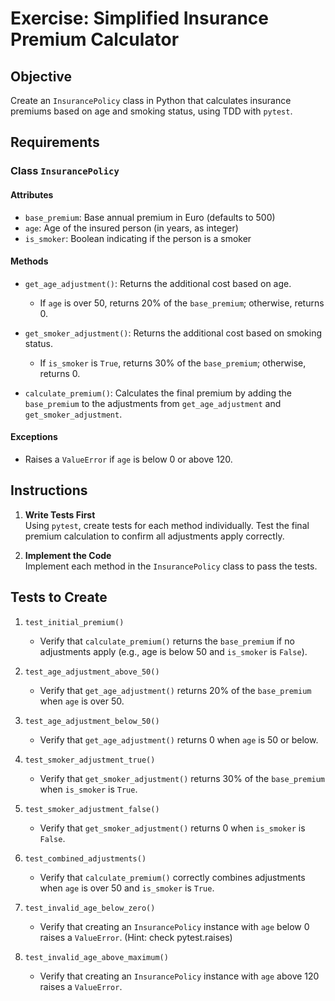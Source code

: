 # Exercise: Simplified Insurance Premium Calculator

## Objective
Create an `InsurancePolicy` class in Python that calculates insurance premiums based on age and smoking status, using TDD with `pytest`.

## Requirements

### Class `InsurancePolicy`

#### Attributes
- `base_premium`: Base annual premium in Euro (defaults to 500)
- `age`: Age of the insured person (in years, as integer)
- `is_smoker`: Boolean indicating if the person is a smoker

#### Methods
- `get_age_adjustment()`: Returns the additional cost based on age.
  - If `age` is over 50, returns 20% of the `base_premium`; otherwise, returns 0.
  
- `get_smoker_adjustment()`: Returns the additional cost based on smoking status.
  - If `is_smoker` is `True`, returns 30% of the `base_premium`; otherwise, returns 0.

- `calculate_premium()`: Calculates the final premium by adding the `base_premium` to the adjustments from `get_age_adjustment` and `get_smoker_adjustment`.

#### Exceptions
- Raises a `ValueError` if `age` is below 0 or above 120.

## Instructions

1. **Write Tests First**  
   Using `pytest`, create tests for each method individually. Test the final premium calculation to confirm all adjustments apply correctly.

2. **Implement the Code**  
   Implement each method in the `InsurancePolicy` class to pass the tests.


## Tests to Create

1. `test_initial_premium()`
   - Verify that `calculate_premium()` returns the `base_premium` if no adjustments apply (e.g., age is below 50 and `is_smoker` is `False`).

2. `test_age_adjustment_above_50()`
   - Verify that `get_age_adjustment()` returns 20% of the `base_premium` when `age` is over 50.

3. `test_age_adjustment_below_50()`
   - Verify that `get_age_adjustment()` returns 0 when `age` is 50 or below.

4. `test_smoker_adjustment_true()`
   - Verify that `get_smoker_adjustment()` returns 30% of the `base_premium` when `is_smoker` is `True`.

5. `test_smoker_adjustment_false()`
   - Verify that `get_smoker_adjustment()` returns 0 when `is_smoker` is `False`.

6. `test_combined_adjustments()`
   - Verify that `calculate_premium()` correctly combines adjustments when `age` is over 50 and `is_smoker` is `True`.

7. `test_invalid_age_below_zero()`
   - Verify that creating an `InsurancePolicy` instance with `age` below 0 raises a `ValueError`. (Hint: check pytest.raises)

8. `test_invalid_age_above_maximum()`
   - Verify that creating an `InsurancePolicy` instance with `age` above 120 raises a `ValueError`.
